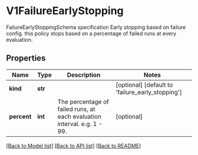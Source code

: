 # V1FailureEarlyStopping

FailureEarlyStoppingSchema specification Early stopping based on failure config. this policy stops based on a percentage of failed runs at every evaluation.
## Properties
Name | Type | Description | Notes
------------ | ------------- | ------------- | -------------
**kind** | **str** |  | [optional] [default to 'failure_early_stopping']
**percent** | **int** | The percentage of failed runs, at each evaluation interval. e.g. 1 - 99. | [optional] 

[[Back to Model list]](../README.md#documentation-for-models) [[Back to API list]](../README.md#documentation-for-api-endpoints) [[Back to README]](../README.md)


